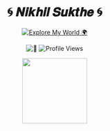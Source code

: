 <div align="center">

# 🌀 𝑵𝒊𝒌𝒉𝒊𝒍 𝑺𝒖𝒌𝒕𝒉𝒆 🌀  

 [![Explore My World 🌍](https://img.shields.io/badge/Visit-My%20Website-000000?style=for-the-badge&logo=vercel&logoColor=white)](https://nikhilsukthe.vercel.app/)


 ![🦋](https://komarev.com/ghpvc/?username=Nikhils-G)
![Profile Views](https://img.shields.io/badge/Profile%20Views-571-blue?style=for-the-badge&logo=eye)


<img src="https://i.imgur.com/your-gif.gif" width="150px">

</div>
